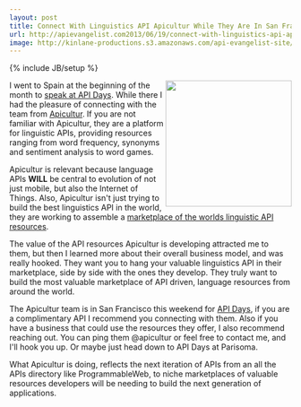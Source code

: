 ```yaml
---
layout: post
title: Connect With Linguistics API Apicultur While They Are In San Francisco
url: http://apievangelist.com2013/06/19/connect-with-linguistics-api-apicultur-while-they-are-in-san-francisco/
image: http://kinlane-productions.s3.amazonaws.com/api-evangelist-site/blog/apicultur-logo.png
---
```

{% include JB/setup %}<p>
     <img src="https://s3.amazonaws.com/kinlane-productions/api-evangelist/apicultur/apicultur-logo.png"  width="225" align="right" />
</p>
<p>
     I went to Spain at the beginning of the month to <a href="http://www.apievangelist.com/2013/06/04/apidays-mediterranea-is-a-wrap/">speak at API Days</a>. While there I had the pleasure of connecting with the team from <a href="http://www.apicultur.com/en/">Apicultur</a>. If you are not familiar with Apicultur, they are a platform for linguistic APIs, providing resources ranging from word frequency, synonyms and sentiment analysis to word games.
</p>
<p>
     Apicultur is relevant because language APIs <strong>WILL</strong> be central to evolution of not just mobile, but also the Internet of Things. Also, Apicultur isn't just trying to build the best linguistics API in the world, they are working to assemble a <a href="https://store.apicultur.com/">marketplace of the worlds linguistic API resources</a>.
</p>
<p>
     The value of the API resources Apicultur is developing attracted me to them, but then I learned more about their overall business model, and was really hooked. They want you to hang your valuable linguistics API in their marketplace, side by side with the ones they develop. They truly want to build the most valuable marketplace of API driven, language resources from around the world.
</p>
<p>
     The Apicultur team is in San Francisco this weekend for <a href="http://sf.apidays.io/">API Days</a>, if you are a complimentary API I recommend you connecting with them. Also if you have a business that could use the resources they offer, I also recommend reaching out. You can ping them @apicultur or feel free to contact me, and I'll hook you up. Or maybe just head down to API Days at Parisoma.
</p>
<p>
     What Apicultur is doing, reflects the next iteration of APIs from an all the APIs directory like ProgrammableWeb, to niche marketplaces of valuable resources developers will be needing to build the next generation of applications.
</p>

